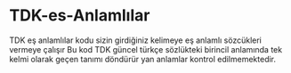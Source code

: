 # TDK-es-Anlamlılar

TDK eş anlamlılar kodu sizin girdiğiniz kelimeye eş anlamlı sözcükleri vermeye çalışır
Bu kod TDK güncel türkçe sözlükteki birincil anlamında tek kelmi olarak geçen tanımı döndürür
yan anlamlar kontrol edilmemektedir.

